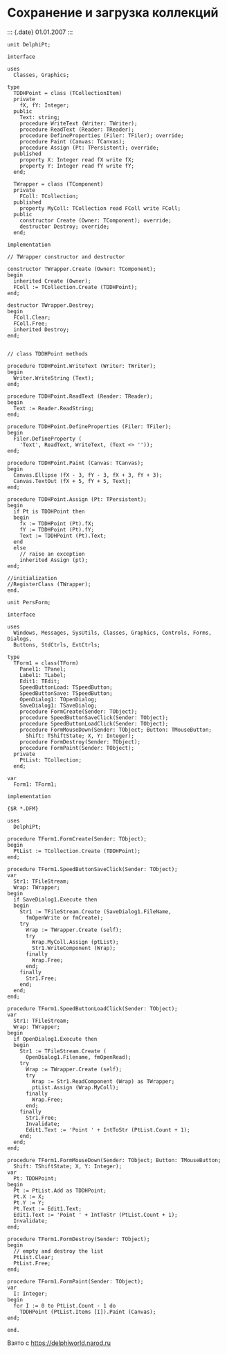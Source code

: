 Сохранение и загрузка коллекций
===============================

::: {.date}
01.01.2007
:::

    unit DelphiPt;
     
    interface
     
    uses
      Classes, Graphics;
     
    type
      TDDHPoint = class (TCollectionItem)
      private
        fX, fY: Integer;
      public
        Text: string;
        procedure WriteText (Writer: TWriter);
        procedure ReadText (Reader: TReader);
        procedure DefineProperties (Filer: TFiler); override;
        procedure Paint (Canvas: TCanvas);
        procedure Assign (Pt: TPersistent); override;
      published
        property X: Integer read fX write fX;
        property Y: Integer read fY write fY;
      end;
     
      TWrapper = class (TComponent)
      private
        FColl: TCollection;
      published
        property MyColl: TCollection read FColl write FColl;
      public
        constructor Create (Owner: TComponent); override;
        destructor Destroy; override;
      end;
     
    implementation
     
    // TWrapper constructor and destructor
     
    constructor TWrapper.Create (Owner: TComponent);
    begin
      inherited Create (Owner);
      FColl := TCollection.Create (TDDHPoint);
    end;
     
    destructor TWrapper.Destroy;
    begin
      FColl.Clear;
      FColl.Free;
      inherited Destroy;
    end;
     
     
    // class TDDHPoint methods
     
    procedure TDDHPoint.WriteText (Writer: TWriter);
    begin
      Writer.WriteString (Text);
    end;
     
    procedure TDDHPoint.ReadText (Reader: TReader);
    begin
      Text := Reader.ReadString;
    end;
     
    procedure TDDHPoint.DefineProperties (Filer: TFiler);
    begin
      Filer.DefineProperty (
        'Text', ReadText, WriteText, (Text <> ''));
    end;
     
    procedure TDDHPoint.Paint (Canvas: TCanvas);
    begin
      Canvas.Ellipse (fX - 3, fY - 3, fX + 3, fY + 3);
      Canvas.TextOut (fX + 5, fY + 5, Text);
    end;
     
    procedure TDDHPoint.Assign (Pt: TPersistent);
    begin
      if Pt is TDDHPoint then
      begin
        fx := TDDHPoint (Pt).fX;
        fY := TDDHPoint (Pt).fY;
        Text := TDDHPoint (Pt).Text;
      end
      else
        // raise an exception
        inherited Assign (pt);
    end;
     
    //initialization
    //RegisterClass (TWrapper);
    end.

    unit PersForm;
     
    interface
     
    uses
      Windows, Messages, SysUtils, Classes, Graphics, Controls, Forms, Dialogs,
      Buttons, StdCtrls, ExtCtrls;
     
    type
      TForm1 = class(TForm)
        Panel1: TPanel;
        Label1: TLabel;
        Edit1: TEdit;
        SpeedButtonLoad: TSpeedButton;
        SpeedButtonSave: TSpeedButton;
        OpenDialog1: TOpenDialog;
        SaveDialog1: TSaveDialog;
        procedure FormCreate(Sender: TObject);
        procedure SpeedButtonSaveClick(Sender: TObject);
        procedure SpeedButtonLoadClick(Sender: TObject);
        procedure FormMouseDown(Sender: TObject; Button: TMouseButton;
          Shift: TShiftState; X, Y: Integer);
        procedure FormDestroy(Sender: TObject);
        procedure FormPaint(Sender: TObject);
      private
        PtList: TCollection;
      end;
     
    var
      Form1: TForm1;
     
    implementation
     
    {$R *.DFM}
     
    uses
      DelphiPt;
     
    procedure TForm1.FormCreate(Sender: TObject);
    begin
      PtList := TCollection.Create (TDDHPoint);
    end;
     
    procedure TForm1.SpeedButtonSaveClick(Sender: TObject);
    var
      Str1: TFileStream;
      Wrap: TWrapper;
    begin
      if SaveDialog1.Execute then
      begin
        Str1 := TFileStream.Create (SaveDialog1.FileName,
          fmOpenWrite or fmCreate);
        try
          Wrap := TWrapper.Create (self);
          try
            Wrap.MyColl.Assign (ptList);
            Str1.WriteComponent (Wrap);
          finally
            Wrap.Free;
          end;
        finally
          Str1.Free;
        end;
      end;
    end;
     
    procedure TForm1.SpeedButtonLoadClick(Sender: TObject);
    var
      Str1: TFileStream;
      Wrap: TWrapper;
    begin
      if OpenDialog1.Execute then
      begin
        Str1 := TFileStream.Create (
          OpenDialog1.Filename, fmOpenRead);
        try
          Wrap := TWrapper.Create (self);
          try
            Wrap := Str1.ReadComponent (Wrap) as TWrapper;
            ptList.Assign (Wrap.MyColl);
          finally
            Wrap.Free;
          end;
        finally
          Str1.Free;
          Invalidate;
          Edit1.Text := 'Point ' + IntToStr (PtList.Count + 1);
        end;
      end;
    end;
     
    procedure TForm1.FormMouseDown(Sender: TObject; Button: TMouseButton;
      Shift: TShiftState; X, Y: Integer);
    var
      Pt: TDDHPoint;
    begin
      Pt := PtList.Add as TDDHPoint;
      Pt.X := X;
      Pt.Y := Y;
      Pt.Text := Edit1.Text;
      Edit1.Text := 'Point ' + IntToStr (PtList.Count + 1);
      Invalidate;
    end;
     
    procedure TForm1.FormDestroy(Sender: TObject);
    begin
      // empty and destroy the list
      PtList.Clear;
      PtList.Free;
    end;
     
    procedure TForm1.FormPaint(Sender: TObject);
    var
      I: Integer;
    begin
      for I := 0 to PtList.Count - 1 do
        TDDHPoint (PtList.Items [I]).Paint (Canvas);
    end;
     
    end.

Взято с <https://delphiworld.narod.ru>
